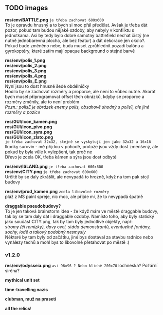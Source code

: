 ## TODO images

**res/env/BATTLE.png** `je třeba zachovat 600x600`  
	To je opravdu hnusný a to bych si moc přál předělat.
	Avšak je třeba dát pozor, pokud tam budou nějaké ozdoby, aby nebyly v konfliktu s jednotkama.
	Asi by tedy bylo dobré samotný battlefield nechat čistý (ne nutně jednobarevná plocha, ale bez featur) a dát dekorace jen okolo?.  
	Pokud bude změněno nebe, budu muset zprůhlednit pozadí balónu a gyrokoptéry, které zatím mají opaque background o stejné barvě

**res/env/polis_1.png**  
**res/env/polis_2.png**  
**res/env/polis_3.png**  
**res/env/polis_4.png**  
**res/env/polis_E.png**  
	Nyní jsou to dost hnusné šedé obdélníčky  
	Hodilo by se zachovat rozměry a proporce, ale není to vůbec nutné.
	Akorát bych musel připrogramovat offset těch obrázků, kdyby se proporce a rozměry změnily, ale to není problém  
	_Pozn.: polisE je obrázek enemy polis, obsahově shodný s polis1, ale jiné rozměry a pozice_

**res/GUI/icon_kamen.png**  
**res/GUI/icon_pivo.png**  
**res/GUI/icon_syra.png**  
**res/GUI/icon_zlato.png**  
	`je třeba zachovat 32x32, stejně se vyskytují jen jako 32x32 a 16x16`  
	Ikonky surovin - mě přijdou v pohodě, protože jsou vždy dost zmenšený, ale pokud by byla vůle k vylepšení, tak proč ne  
	Dřevo je zcela OK, třeba kámen a sýra jsou dost odbyté

**res/env/ISLAND.png** `je třeba zachovat 600x600`  
**res/env/CITY.png** `je třeba zachovat 600x600`  
	Určitě by se daly zkrášlit, ale nevypadá to hrozně, když na tom pak stojí budovy

**res/env/prod_kamen.png** `zcela libovolné rozměry`  
	pláž z MS paint spreje, nic moc, ale přijde mi, že to nevypadá špatně

**draggable pseudobudovy?**  
	To je jen taková brainstorm idea - že když mám ve městě draggable budovy, tak by se tam daly dát i draggable ozdoby.
	Namísto toho, aby byly statický jako součást CITY.png, tak by tam byly jednotlivé objekty, např:  
	_stromy (či remízky), davy ovcí, stáda demonstrantů, eventuelně fontány, sochy, lodě a takový podobný nesmysly_  
	Některé by tam byly od začátku, jiné bys dostával za stavbu radnice nebo vynálezy techů a mohl bys to libovolně přetahovat po městě :)

### v1.2.0

**res/env/odysseia.png** `asi 96x96 ? Nebo klidně 200x70`
	lochneska? Požární siréna?

**mythical unit set**

**time-travelling nazis**

**clubman, muž na praseti**

**all the relics!**
